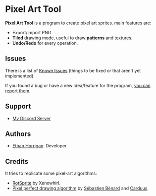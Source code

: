 # Pixel Art Tool

**Pixel Art Tool** is a program to create pixel art sprites. 
main features are:

* Export/import PNG
* **Tiled** drawing mode, useful to draw **patterns** and textures.
* **Undo/Redo** for every operation.

## Issues

There is a list of
[Known Issues](https://github.com/aseprite/aseprite/issues) (things
to be fixed or that aren't yet implemented).

If you found a bug or have a new idea/feature for the program,
[you can report them](https://github.com/aseprite/aseprite/issues/new).

## Support

* [My Discord Server](https://discord.gg/vgJ7HCR)


## Authors

* [Ethan Horrigan](https://github.com/ethanhorrigan): Developer

## Credits

It tries to replicate some pixel-art algorithms:

* [RotSprite](http://forums.sonicretro.org/index.php?showtopic=8848&st=15&p=159754&#entry159754) by Xenowhirl.
* [Pixel perfect drawing algorithm](http://deepnight.net/pixel-perfect-drawing/) by [Sébastien Bénard](https://twitter.com/deepnightfr) and [Carduus](https://twitter.com/CarduusHimself/status/420554200737935361).
